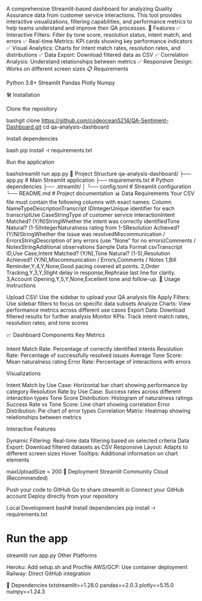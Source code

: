 A comprehensive Streamlit-based dashboard for analyzing Quality Assurance data from customer service interactions. This tool provides interactive visualizations, filtering capabilities, and performance metrics to help teams understand and improve their QA processes.
🚀 Features
✅ Interactive Filters: Filter by tone score, resolution status, intent match, and errors
✅ Real-time Metrics: KPI cards showing key performance indicators
✅ Visual Analytics: Charts for intent match rates, resolution rates, and distributions
✅ Data Export: Download filtered data as CSV
✅ Correlation Analysis: Understand relationships between metrics
✅ Responsive Design: Works on different screen sizes
📋 Requirements

Python 3.8+
Streamlit
Pandas
Plotly
Numpy

🛠️ Installation

Clone the repository

bashgit clone https://github.com/codeocean5214/QA-Sentiment-Dashboard.git
cd qa-analysis-dashboard

Install dependencies

bash pip install -r requirements.txt

Run the application

bashstreamlit run app.py
📁 Project Structure
qa-analysis-dashboard/
├── app.py                 # Main Streamlit application
├── requirements.txt       # Python dependencies
├── .streamlit/
│   └── config.toml       # Streamlit configuration
└── README.md             # Project documentation
📊 Data Requirements
Your CSV file must contain the following columns with exact names:
Column NameTypeDescriptionTranscript IDIntegerUnique identifier for each transcriptUse CaseStringType of customer service interactionIntent Matched? (Y/N)StringWhether the intent was correctly identifiedTone Natural? (1-5)IntegerNaturalness rating from 1-5Resolution Achieved? (Y/N)StringWhether the issue was resolvedMiscommunication / ErrorsStringDescription of any errors (use "None" for no errors)Comments / NotesStringAdditional observations
Sample Data Format
csvTranscript ID,Use Case,Intent Matched? (Y/N),Tone Natural? (1-5),Resolution Achieved? (Y/N),Miscommunication / Errors,Comments / Notes
1,Bill Reminder,Y,4,Y,None,Good pacing covered all points.
2,Order Tracking,Y,3,Y,Slight delay in response,Rephrase last line for clarity.
3,Account Opening,Y,5,Y,None,Excellent tone and follow-up.
🎯 Usage Instructions

Upload CSV: Use the sidebar to upload your QA analysis file
Apply Filters: Use sidebar filters to focus on specific data subsets
Analyze Charts: View performance metrics across different use cases
Export Data: Download filtered results for further analysis
Monitor KPIs: Track intent match rates, resolution rates, and tone scores

📈 Dashboard Components
Key Metrics

Intent Match Rate: Percentage of correctly identified intents
Resolution Rate: Percentage of successfully resolved issues
Average Tone Score: Mean naturalness rating
Error Rate: Percentage of interactions with errors

Visualizations

Intent Match by Use Case: Horizontal bar chart showing performance by category
Resolution Rate by Use Case: Success rates across different interaction types
Tone Score Distribution: Histogram of naturalness ratings
Success Rate vs Tone Score: Line chart showing correlation
Error Distribution: Pie chart of error types
Correlation Matrix: Heatmap showing relationships between metrics

Interactive Features

Dynamic Filtering: Real-time data filtering based on selected criteria
Data Export: Download filtered datasets as CSV
Responsive Layout: Adapts to different screen sizes
Hover Tooltips: Additional information on chart elements


maxUploadSize = 200
🚀 Deployment
Streamlit Community Cloud (Recommended)

Push your code to GitHub
Go to share.streamlit.io
Connect your GitHub account
Deploy directly from your repository

Local Development
bash# Install dependencies
pip install -r requirements.txt

# Run the app
streamlit run app.py
Other Platforms

Heroku: Add setup.sh and Procfile
AWS/GCP: Use container deployment
Railway: Direct GitHub integration

🔧 Dependencies
txtstreamlit==1.28.0
pandas==2.0.3
plotly==5.15.0
numpy==1.24.3
